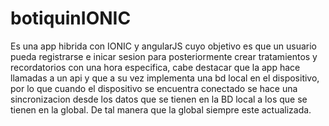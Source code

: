 # botiquinIONIC
Es una app hibrida con IONIC y angularJS cuyo objetivo es que un usuario pueda registrarse e inicar sesion para posteriormente crear tratamientos y recordatorios con una hora especifica, cabe destacar que la app hace llamadas a un api y que a su vez implementa una bd local en el dispositivo, por lo que cuando el dispositivo se encuentra conectado se hace una sincronizacion desde los datos que se tienen en la BD local a los que se tienen en la global. De tal manera que la global siempre este actualizada.
